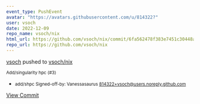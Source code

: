 ```yaml
---
event_type: PushEvent
avatar: "https://avatars.githubusercontent.com/u/814322?"
user: vsoch
date: 2022-12-09
repo_name: vsoch/nix
html_url: https://github.com/vsoch/nix/commit/6fa562478f383e7451c30448a4e42e6ba508245f
repo_url: https://github.com/vsoch/nix
---
```


<a href='https://github.com/vsoch' target='_blank'>vsoch</a> pushed to <a href='https://github.com/vsoch/nix' target='_blank'>vsoch/nix</a>

<small>Add/singularity hpc (#3)

* add/shpc
Signed-off-by: Vanessasaurus <814322+vsoch@users.noreply.github.com></small>

<a href='https://github.com/vsoch/nix/commit/6fa562478f383e7451c30448a4e42e6ba508245f' target='_blank'>View Commit</a>